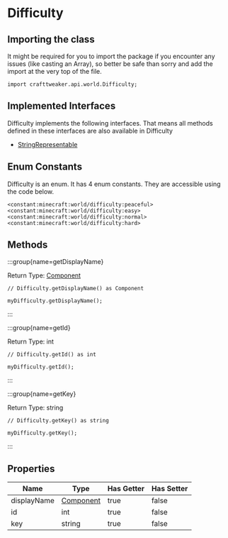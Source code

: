 # Difficulty

## Importing the class

It might be required for you to import the package if you encounter any issues (like casting an Array), so better be safe than sorry and add the import at the very top of the file.
```zenscript
import crafttweaker.api.world.Difficulty;
```


## Implemented Interfaces
Difficulty implements the following interfaces. That means all methods defined in these interfaces are also available in Difficulty

- [StringRepresentable](/vanilla/api/util/StringRepresentable)

## Enum Constants

Difficulty is an enum. It has 4 enum constants. They are accessible using the code below.

```zenscript
<constant:minecraft:world/difficulty:peaceful>
<constant:minecraft:world/difficulty:easy>
<constant:minecraft:world/difficulty:normal>
<constant:minecraft:world/difficulty:hard>
```
## Methods

:::group{name=getDisplayName}

Return Type: [Component](/vanilla/api/text/Component)

```zenscript
// Difficulty.getDisplayName() as Component

myDifficulty.getDisplayName();
```

:::

:::group{name=getId}

Return Type: int

```zenscript
// Difficulty.getId() as int

myDifficulty.getId();
```

:::

:::group{name=getKey}

Return Type: string

```zenscript
// Difficulty.getKey() as string

myDifficulty.getKey();
```

:::


## Properties

|    Name     |                   Type                   | Has Getter | Has Setter |
|-------------|------------------------------------------|------------|------------|
| displayName | [Component](/vanilla/api/text/Component) | true       | false      |
| id          | int                                      | true       | false      |
| key         | string                                   | true       | false      |

